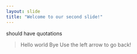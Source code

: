 ```yaml
---
layout: slide
title: "Welcome to our second slide!"
---
```

should have quotations
> Hello world
> Bye
Use the left arrow to go back!
